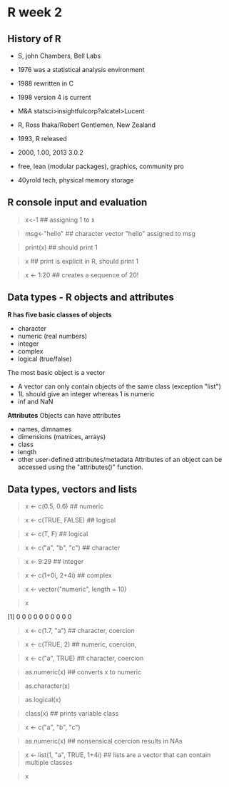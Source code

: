 # R week 2
## History of R

- S, john Chambers, Bell Labs
- 1976 was a statistical analysis environment
- 1988 rewritten in C
- 1998 version 4 is current
- M&A statsci>insightfulcorp?alcatel>Lucent

- R, Ross Ihaka/Robert Gentlemen, New Zealand
- 1993, R released
- 2000, 1.00, 2013 3.0.2
- free, lean (modular packages), graphics, community pro
- 40yrold tech, physical memory storage

## R console input and evaluation

> x<-1 ## assigning 1 to x

> msg<-"hello" ## character vector "hello" assigned to msg

> print(x) ## should print 1

> x ## print is explicit in R, should print 1

> x <- 1:20 ## creates a sequence of 20!

## Data types - R objects and attributes

**R has five basic classes of objects**
- character
- numeric (real numbers)
- integer
- complex
- logical (true/false)

The most basic object is a vector
- A vector can only contain objects of the same class (exception "list")
- 1L should give an integer whereas 1 is numeric
- inf and NaN

**Attributes**
Objects can have attributes
- names, dimnames
- dimensions (matrices, arrays)
- class
- length
- other user-defined attributes/metadata
Attributes of an object can be accessed using the "attributes()" function.

## Data types, vectors and lists

> x <- c(0.5, 0.6) ## numeric

> x <- c(TRUE, FALSE) ## logical

> x <- c(T, F)          ## logical

> x <- c("a", "b", "c") ## character

> x <- 9:29 ## integer

> x <- c(1+0i, 2+4i)    ## complex

> x <- vector("numeric", length = 10)

> x 

[1] 0 0 0 0 0 0 0 0 0 0 

> x <- c(1.7, "a")      ## character, coercion

> x <- c(TRUE, 2)       ## numeric, coercion,

> x <- c("a", TRUE)     ## character, coercion

> as.numeric(x) ## converts x to numeric

> as.character(x)

> as.logical(x)

> class(x) ## prints variable class

> x <- c("a", "b", "c")

> as.numeric(x) ## nonsensical coercion results in NAs

> x <- list(1, "a", TRUE, 1+4i) ## lists are a vector that can contain multiple classes

> x
